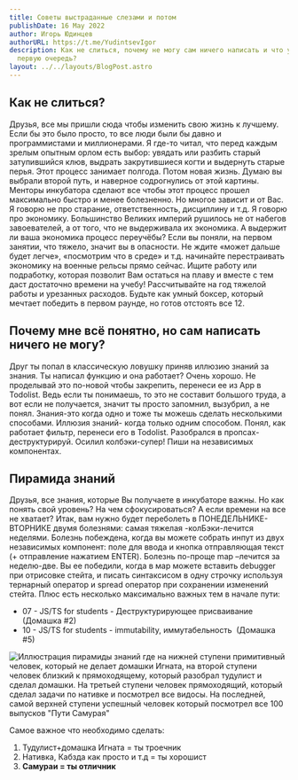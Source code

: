 ```yaml
---
title: Советы выстраданные слезами и потом
publishDate: 16 May 2022
author: Игорь Юдинцев
authorURL: https://t.me/YudintsevIgor
description: Как не слиться, почему не могу сам ничего написать и что учить в
  первую очередь?
layout: ../../layouts/BlogPost.astro
---
```

## Как не слиться?

Друзья, все мы пришли сюда чтобы изменить свою жизнь к лучшему. Если бы это было просто, то все люди были бы давно и программистами и миллионерами. Я где-то читал, что перед каждым зрелым опытным орлом есть выбор: увядать или разбить старый затупившийся клюв, выдрать закрутившиеся когти и выдернуть старые перья. Этот процесс занимает полгода. Потом новая жизнь. Думаю вы выбрали второй путь, и наверное содрогнулись от этой картины. Менторы инкубатора сделают все чтобы этот процесс прошел максимально быстро и менее болезненно. Но многое зависит и от Вас. Я говорю не про старание, ответственность, дисциплину и т.д. Я говорю про экономику. Большинство Великих империй рушилось не от набегов завоевателей, а от того, что не выдерживала их экономика. А выдержит ли ваша экономика процесс переучёбы? Если вы поняли, на первом занятии, что тяжело, значит вы в опасности. Не ждите «может дальше будет легче», «посмотрим что в среде» и т.д. начинайте перестраивать экономику на военные рельсы прямо сейчас. Ищите работу или подработку, которая позволит Вам остаться на плаву и вместе с тем даст достаточно времени на учебу! Рассчитывайте на год тяжелой работы и урезанных расходов. Будьте как умный боксер, который мечтает победить в первом раунде, но готов отстоять все 12.

## Почему мне всё понятно, но сам написать ничего не могу?

Друг ты попал в классическую ловушку приняв иллюзию знаний за знания. Ты написал функцию и она работает? Очень хорошо. Не проделывай это по-новой чтобы закрепить, перенеси ее из App в Todolist. Ведь если ты понимаешь, то это не составит большого труда, а вот если не получается, значит ты просто запомнил, вызубрил, а не понял. Знания-это когда одно и тоже ты можешь сделать несколькими способами. Иллюзия знаний- когда только одним способом. Понял, как работает фильтр, перенеси его в Todolist. Разобрался в пропсах- деструктурируй. Осилил колбэки-супер! Пиши на независимых компонентах.

## Пирамида знаний

Друзья, все знания, которые Вы получаете в инкубаторе важны. Но как понять свой уровень? На чем сфокусироваться? А если времени на все не хватает? Итак, вам нужно будет переболеть в ПОНЕДЕЛЬНИКЕ-ВТОРНИКЕ двумя болезнями: самая тяжелая -колБэки-лечится неделями. Болезнь побеждена, когда вы можете собрать инпут из двух независимых компонент: поле для ввода и кнопка отправляющая текст (+ отправление нажатием ENTER). Болезнь по-проще map –лечится за неделю-две. Вы ее победили, когда в мар можете вставить debugger при отрисовке стейта, и писать синтаксисом в одну строчку используя тернарный оператор и spread оператор при сохранении изменений стейта. Плюс есть несколько максимально важных тем в начале пути:

* 07 - JS/TS for students - Деструктурирующее присваивание (Домашка #2)
* 10 - JS/TS for students - immutability, иммутабельность  (Домашка #5)

![Иллюстрация пирамиды знаний где на нижней ступени примитивный человек, который не делает домашки Игната, на второй ступени человек близкий к прямоходящему, который разобрал тудулист и сделал домашки. На третьей ступени человек прямоходящий, который сделал задачи по нативке и посмотрел все видосы. На последней, самой верхней ступени успешный человек который посмотрел все 100 выпусков "Пути Самурая"](/assets/blog/эволюция.jpg "Пирамида знаний")

Самое важное что необходимо сделать:

1. Тудулист+домашка Игната = ты троечник
2. Нативка, Кабзда как просто и т.д = ты хорошист
3. **Самураи = ты отличник**